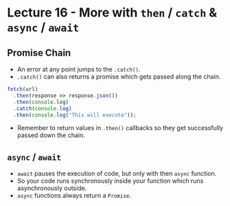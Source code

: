 # Lecture 16 - More with `then` / `catch` & `async` / `await`

## Promise Chain

- An error at any point jumps to the `.catch()`.
- `.catch()` can also returns a promise which gets passed along the chain.

```javascript
fetch(url)
  .then(response => response.json())
  .then(console.log)
  .catch(console.log)
  .then(console.log("This will execute"));
```

- Remember to return values in `.then()` callbacks so they get successfully passed down the chain.

## `async` / `await`

- `await` pauses the execution of code, but only with then `async` function.
- So your code runs synchronously inside your function which runs asynchronously outside.
- `async` functions always return a `Promise`.
